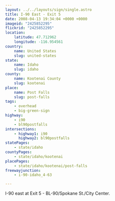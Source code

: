 ```yaml
---
layout: ../../layouts/sign/single.astro
title: I-90 East - Exit 5
date: 2008-04-13 19:34:04 +0000 +0000
imageid: "2425852295"
flickrid: "2425852295"
location:
    latitude: 47.712962
    longitude: -116.954561
country:
    name: United States
    slug: united-states
state:
    name: Idaho
    slug: idaho
county:
    name: Kootenai County
    slug: kootenai
place:
    name: Post Falls
    slug: post-falls
tags:
    - overhead
    - big-green-sign
highway:
    - i90
    - bl90postfalls
intersections:
    - highway1: i90
      highway2: bl90postfalls
statePages:
    - state/idaho
countyPages:
    - state/idaho/kootenai
placePages:
    - state/idaho/kootenai/post-falls
freewayjunction:
    - i-90-idaho_4-63

---
```

I-90 east at Exit 5 - BL-90/Spokane St./City Center.